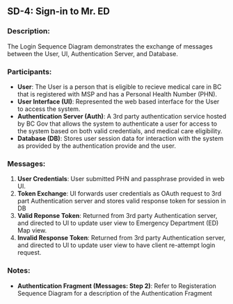 ## SD-4: Sign-in to Mr. ED

### Description:
The Login Sequence Diagram demonstrates the exchange of messages between the User,
UI, Authentication Server, and Database.

### Participants:
- **User**: The User is a person that is eligible to recieve medical care in BC that is registered with MSP and has a Personal Health Number (PHN).
- **User Interface (UI)**: Represented the web based interface for the User to access the system.
- **Authentication Server (Auth)**: A 3rd party authentication service hosted by BC Gov that allows the system to authenticate a user for access to the system based on both valid credentials, and medical care eligibility.
- **Database (DB)**: Stores user session data for interaction with the system as provided by the authentication provide and the user.

### Messages:
1. **User Credentials**: User submitted PHN and passphrase provided in web UI.
2. **Token Exchange**: UI forwards user credentials as OAuth request to 3rd part Authentication server and stores valid response token for session in DB
3. **Valid Reponse Token**: Returned from 3rd party Authentication server, and directed to UI to update user view to Emergency Department (ED) Map view.
4. **Invalid Response Token**: Returned from 3rd party Authentication server, and directed to UI to update user view to have client re-attempt login request.

### Notes:
- **Authentication Fragment (Messages: Step 2)**: Refer to Registeration Sequence Diagram for a description of the Authentication Fragment
